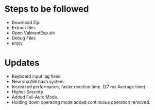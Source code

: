 # Steps to be followed
* Download Zip
* Extract files 
* Open ValorantEsp.sln
* Debug Files
* enjoy

# Updates
* Keyboard input lag fixed
* New sha256 hash system
* Increased performance, faster reaction time. (27 ms Average time)
* Higher Security.
* Added Full-Auto Mode.
* Holding down operating mode added continuous operation removed.
